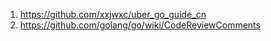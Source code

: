 1. https://github.com/xxjwxc/uber_go_guide_cn
2. https://github.com/golang/go/wiki/CodeReviewComments